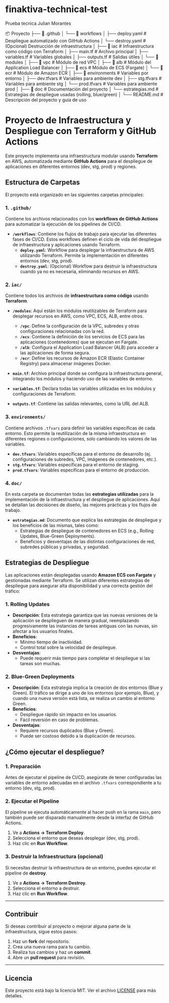 # finaktiva-technical-test
Prueba tecnica Julian Morantes

📦 Proyecto
├── 📁 .github
│   └── 📁 workflows
│       ├── deploy.yaml        # Despliegue automatizado con GitHub Actions
│       └── destroy.yaml       # (Opcional) Destrucción de infraestructura
│
├── 📁 iac                     # Infraestructura como código con Terraform
│   ├── main.tf                # Archivo principal
│   ├── variables.tf           # Variables globales
│   ├── outputs.tf             # Salidas útiles
│   └── 📁 modules
│       ├── 📁 vpc             # Módulo de red VPC
│       ├── 📁 alb             # Módulo del Application Load Balancer
│       ├── 📁 ecs             # Módulo de ECS (Fargate)
│       └── 📁 ecr             # Módulo de Amazon ECR
│
├── 📁 environments            # Variables por entorno
│   ├── dev.tfvars             # Variables para ambiente dev
│   ├── stg.tfvars             # Variables para ambiente stg
│   └── prod.tfvars            # Variables para ambiente prod
│
├── 📁 doc                     # Documentación del proyecto
│   └── estrategias.md         # Estrategias de despliegue usadas (rolling, blue/green)
│
└── README.md                  # Descripción del proyecto y guía de uso

# Proyecto de Infraestructura y Despliegue con Terraform y GitHub Actions

Este proyecto implementa una infraestructura modular usando **Terraform** en AWS, automatizada mediante **GitHub Actions** para el despliegue de aplicaciones en diferentes entornos (dev, stg, prod) y regiones.

## Estructura de Carpetas

El proyecto está organizado en las siguientes carpetas principales:

### 1. `.github/`
Contiene los archivos relacionados con los **workflows de GitHub Actions** para automatizar la ejecución de los pipelines de CI/CD.

- **`/workflows`**: Contiene los flujos de trabajo para ejecutar las diferentes fases de CI/CD. Estos workflows definen el ciclo de vida del despliegue de infraestructura y aplicaciones usando Terraform.
    - **`deploy.yaml`**: Workflow para desplegar la infraestructura de AWS utilizando Terraform. Permite la implementación en diferentes entornos (dev, stg, prod).
    - **`destroy.yaml`**: (Opcional) Workflow para destruir la infraestructura cuando ya no es necesaria, eliminando recursos en AWS.

### 2. `iac/`
Contiene todos los archivos de **infraestructura como código** usando **Terraform**. 

- **`/modules`**: Aquí están los módulos reutilizables de Terraform para desplegar recursos en AWS, como VPC, ECS, ALB, entre otros.
    - **`/vpc`**: Define la configuración de la VPC, subredes y otras configuraciones relacionadas con la red.
    - **`/ecs`**: Contiene la definición de los servicios de ECS para las aplicaciones (contenedores) que se ejecutan en Fargate.
    - **`/alb`**: Configura el Application Load Balancer (ALB) para acceder a las aplicaciones de forma segura.
    - **`/ecr`**: Define los recursos de Amazon ECR (Elastic Container Registry) para almacenar imágenes Docker.
  
- **`main.tf`**: Archivo principal donde se configura la infraestructura general, integrando los módulos y haciendo uso de las variables de entorno.
- **`variables.tf`**: Declara todas las variables utilizadas en los módulos y configuraciones de Terraform.
- **`outputs.tf`**: Contiene las salidas relevantes, como la URL del ALB.

### 3. `environments/`
Contiene archivos `.tfvars` para definir las variables específicas de cada entorno. Esto permite la reutilización de la misma infraestructura en diferentes regiones o configuraciones, solo cambiando los valores de las variables.

- **`dev.tfvars`**: Variables específicas para el entorno de desarrollo (ej. configuraciones de subredes, VPC, imágenes de contenedores, etc.).
- **`stg.tfvars`**: Variables específicas para el entorno de staging.
- **`prod.tfvars`**: Variables específicas para el entorno de producción.

### 4. `doc/`
En esta carpeta se documentan todas las **estrategias utilizadas** para la implementación de la infraestructura y el despliegue de aplicaciones. Aquí se detallan las decisiones de diseño, las mejores prácticas y los flujos de trabajo.

- **`estrategias.md`**: Documento que explica las estrategias de despliegue y los beneficios de las mismas, tales como:
    - Estrategias de despliegue de contenedores en ECS (e.g., Rolling Updates, Blue-Green Deployments).
    - Beneficios y desventajas de las distintas configuraciones de red, subredes públicas y privadas, y seguridad.

## Estrategias de Despliegue

Las aplicaciones están desplegadas usando **Amazon ECS con Fargate** y gestionadas mediante Terraform. Se utilizan diferentes estrategias de despliegue para asegurar alta disponibilidad y una correcta gestión del tráfico:

### 1. **Rolling Updates**
   - **Descripción**: Esta estrategia garantiza que las nuevas versiones de la aplicación se desplieguen de manera gradual, reemplazando progresivamente las instancias de tareas antiguas con las nuevas, sin afectar a los usuarios finales.
   - **Beneficios**:
     - Mínimo tiempo de inactividad.
     - Control total sobre la velocidad de despliegue.
   - **Desventajas**:
     - Puede requerir más tiempo para completar el despliegue si las tareas son muchas.

### 2. **Blue-Green Deployments**
   - **Descripción**: Esta estrategia implica la creación de dos entornos (Blue y Green). El tráfico se dirige a uno de los entornos (por ejemplo, Blue), y cuando una nueva versión está lista, se realiza un cambio al entorno Green.
   - **Beneficios**:
     - Despliegue rápido sin impacto en los usuarios.
     - Fácil reversión en caso de problemas.
   - **Desventajas**:
     - Requiere recursos duplicados (Blue y Green).
     - Puede ser costoso debido a la duplicación de recursos.

## ¿Cómo ejecutar el despliegue?

### 1. Preparación
Antes de ejecutar el pipeline de CI/CD, asegúrate de tener configuradas las variables de entorno adecuadas en el archivo `.tfvars` correspondiente a tu entorno (dev, stg, prod).

### 2. Ejecutar el Pipeline

El pipeline se ejecuta automáticamente al hacer push en la rama `main`, pero también puede ser disparado manualmente desde la interfaz de GitHub Actions.

1. Ve a **Actions → Terraform Deploy**.
2. Selecciona el entorno que deseas desplegar (dev, stg, prod).
3. Haz clic en **Run Workflow**.

### 3. Destruir la Infraestructura (opcional)

Si necesitas destruir la infraestructura de un entorno, puedes ejecutar el pipeline de **destroy**.

1. Ve a **Actions → Terraform Destroy**.
2. Selecciona el entorno a destruir.
3. Haz clic en **Run Workflow**.

---

## Contribuir

Si deseas contribuir al proyecto o mejorar alguna parte de la infraestructura, sigue estos pasos:

1. Haz un **fork** del repositorio.
2. Crea una nueva rama para tu cambio.
3. Realiza tus cambios y haz un **commit**.
4. Abre un **pull request** para revisión.

---

## Licencia

Este proyecto está bajo la licencia MIT. Ver el archivo [LICENSE](LICENSE) para más detalles.
